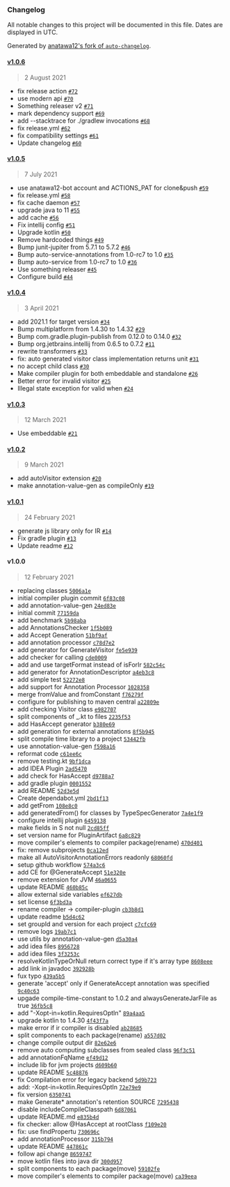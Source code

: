 ### Changelog

All notable changes to this project will be documented in this file. Dates are displayed in UTC.

Generated by [anatawa12's fork of `auto-changelog`](https://github.com/anatawa12/auto-changelog).

#### [v1.0.6](https://github.com/anatawa12/auto-visitor/compare/v1.0.5...v1.0.6)

> 2 August 2021

- fix release action [`#72`](https://github.com/anatawa12/auto-visitor/pull/72)
- use modern api [`#70`](https://github.com/anatawa12/auto-visitor/pull/70)
- Something releaser v2 [`#71`](https://github.com/anatawa12/auto-visitor/pull/71)
- mark dependency support [`#69`](https://github.com/anatawa12/auto-visitor/pull/69)
- add --stacktrace for ./gradlew invocations [`#68`](https://github.com/anatawa12/auto-visitor/pull/68)
- fix release.yml [`#62`](https://github.com/anatawa12/auto-visitor/pull/62)
- fix compatibility settings [`#61`](https://github.com/anatawa12/auto-visitor/pull/61)
- Update changelog [`#60`](https://github.com/anatawa12/auto-visitor/pull/60)

#### [v1.0.5](https://github.com/anatawa12/auto-visitor/compare/v1.0.4...v1.0.5)

> 7 July 2021

- use anatawa12-bot account and ACTIONS_PAT for clone&push [`#59`](https://github.com/anatawa12/auto-visitor/pull/59)
- fix release.yml [`#58`](https://github.com/anatawa12/auto-visitor/pull/58)
- fix cache daemon [`#57`](https://github.com/anatawa12/auto-visitor/pull/57)
- upgrade java to 11 [`#55`](https://github.com/anatawa12/auto-visitor/pull/55)
- add cache [`#56`](https://github.com/anatawa12/auto-visitor/pull/56)
- Fix intellij config [`#51`](https://github.com/anatawa12/auto-visitor/pull/51)
- Upgrade kotlin [`#50`](https://github.com/anatawa12/auto-visitor/pull/50)
- Remove hardcoded things [`#49`](https://github.com/anatawa12/auto-visitor/pull/49)
- Bump junit-jupiter from 5.7.1 to 5.7.2 [`#46`](https://github.com/anatawa12/auto-visitor/pull/46)
- Bump auto-service-annotations from 1.0-rc7 to 1.0 [`#35`](https://github.com/anatawa12/auto-visitor/pull/35)
- Bump auto-service from 1.0-rc7 to 1.0 [`#36`](https://github.com/anatawa12/auto-visitor/pull/36)
- Use something releaser [`#45`](https://github.com/anatawa12/auto-visitor/pull/45)
- Configure build [`#44`](https://github.com/anatawa12/auto-visitor/pull/44)

#### [v1.0.4](https://github.com/anatawa12/auto-visitor/compare/v1.0.3...v1.0.4)

> 3 April 2021

- add 2021.1 for target version [`#34`](https://github.com/anatawa12/auto-visitor/pull/34)
- Bump multiplatform from 1.4.30 to 1.4.32 [`#29`](https://github.com/anatawa12/auto-visitor/pull/29)
- Bump com.gradle.plugin-publish from 0.12.0 to 0.14.0 [`#32`](https://github.com/anatawa12/auto-visitor/pull/32)
- Bump org.jetbrains.intellij from 0.6.5 to 0.7.2 [`#11`](https://github.com/anatawa12/auto-visitor/pull/11)
- rewrite transformers [`#33`](https://github.com/anatawa12/auto-visitor/pull/33)
- fix: auto generated visitor class implementation returns unit [`#31`](https://github.com/anatawa12/auto-visitor/pull/31)
- no accept child class [`#30`](https://github.com/anatawa12/auto-visitor/pull/30)
- Make compiler plugin for both embeddable and standalone [`#26`](https://github.com/anatawa12/auto-visitor/pull/26)
- Better error for invalid visitor [`#25`](https://github.com/anatawa12/auto-visitor/pull/25)
- Illegal state exception for valid when [`#24`](https://github.com/anatawa12/auto-visitor/pull/24)

#### [v1.0.3](https://github.com/anatawa12/auto-visitor/compare/v1.0.2...v1.0.3)

> 12 March 2021

- Use embeddable [`#21`](https://github.com/anatawa12/auto-visitor/pull/21)

#### [v1.0.2](https://github.com/anatawa12/auto-visitor/compare/v1.0.1...v1.0.2)

> 9 March 2021

- add autoVisitor extension [`#20`](https://github.com/anatawa12/auto-visitor/pull/20)
- make annotation-value-gen as compileOnly [`#19`](https://github.com/anatawa12/auto-visitor/pull/19)

#### [v1.0.1](https://github.com/anatawa12/auto-visitor/compare/v1.0.0...v1.0.1)

> 24 February 2021

- generate js library only for IR [`#14`](https://github.com/anatawa12/auto-visitor/pull/14)
- Fix gradle plugin [`#13`](https://github.com/anatawa12/auto-visitor/pull/13)
- Update readme [`#12`](https://github.com/anatawa12/auto-visitor/pull/12)

#### v1.0.0

> 12 February 2021

- replacing classes [`5006a1e`](https://github.com/anatawa12/auto-visitor/commit/5006a1ed265b0bde1513167e3b701152a4de8285)
- initial compiler plugin commit [`6f83c08`](https://github.com/anatawa12/auto-visitor/commit/6f83c083a8231d55b73586572d826408a00b3b2a)
- add annotation-value-gen [`24ed83e`](https://github.com/anatawa12/auto-visitor/commit/24ed83e3ea5bcfccf45a16f7161d7f2ce39333a9)
- initial commit [`77159da`](https://github.com/anatawa12/auto-visitor/commit/77159daf0ddc730d0081198a1f59b6dd2aee7a8c)
- add benchmark [`5b98aba`](https://github.com/anatawa12/auto-visitor/commit/5b98abaeb5df71c3030b1fb90d5bdcce4c412b42)
- add AnnotationsChecker [`1f5b089`](https://github.com/anatawa12/auto-visitor/commit/1f5b08930923e9b7e4443920f140b74fb7908002)
- add Accept Generation [`51bf9af`](https://github.com/anatawa12/auto-visitor/commit/51bf9af504a2b2ea1abba09e5155149e8aa22dfe)
- add annotation processor [`c78d7e2`](https://github.com/anatawa12/auto-visitor/commit/c78d7e2bbc146a7e920f91a56864d2e70345424f)
- add generator for GenerateVisitor [`fe5e939`](https://github.com/anatawa12/auto-visitor/commit/fe5e939916c427e3ace05b195d789cbbc1877f67)
- add checker for calling [`cde0009`](https://github.com/anatawa12/auto-visitor/commit/cde00091d2401a51831f7a60b070b699eb77858c)
- add and use targetFormat instead of isForIr [`582c54c`](https://github.com/anatawa12/auto-visitor/commit/582c54c0a72e21157fada8954d317ddfad875df7)
- add generator for AnnotationDescriptor [`a4eb3c8`](https://github.com/anatawa12/auto-visitor/commit/a4eb3c8a7b49edca400fd1e72ef9e2967967fad4)
- add simple test [`52272e8`](https://github.com/anatawa12/auto-visitor/commit/52272e886674f94fd98f1ac905c50a70967bf9c1)
- add support for Annotation Processor [`1028358`](https://github.com/anatawa12/auto-visitor/commit/10283583a9c4318fa3fa2a5368e756f737e9d65f)
- merge fromValue and fromConstant [`f76279f`](https://github.com/anatawa12/auto-visitor/commit/f76279f9eda9b80b3f168b7fea08334dd4990d02)
- configure for publishing to maven central [`a22809e`](https://github.com/anatawa12/auto-visitor/commit/a22809eb2e06ed4dc19c6caf308dab42f808f195)
- add checking Visitor class [`e982707`](https://github.com/anatawa12/auto-visitor/commit/e982707f956e3f4adbc018e856bab7e8824a1504)
- split components of _.kt to files [`2235f53`](https://github.com/anatawa12/auto-visitor/commit/2235f53b11924bec3a0c6b7d21de63b639f373a4)
- add HasAccept generator [`b380e69`](https://github.com/anatawa12/auto-visitor/commit/b380e69ce4f249ecc64a30ebd8c3fd9a0c191779)
- add generation for external annotations [`8f5b945`](https://github.com/anatawa12/auto-visitor/commit/8f5b9455f12b1a7337bfa1491e369a654b438717)
- split compile time library to a project [`53442fb`](https://github.com/anatawa12/auto-visitor/commit/53442fbce253e4239d98c7e8031d8d222ba680eb)
- use annotation-value-gen [`f598a16`](https://github.com/anatawa12/auto-visitor/commit/f598a16d7da250ad05f471c5d9f9e6e2bb2a2050)
- reformat code [`c61ee6c`](https://github.com/anatawa12/auto-visitor/commit/c61ee6c223d4296ed2f24cc69c91713f07279729)
- remove testing.kt [`9bf1dca`](https://github.com/anatawa12/auto-visitor/commit/9bf1dca7756300cf3a6d1c52aba81b43bc1245b2)
- add IDEA Plugin [`2ad5470`](https://github.com/anatawa12/auto-visitor/commit/2ad5470796949bfaf8d636f6a3be16f8e59d6e88)
- add check for HasAccept [`d9788a7`](https://github.com/anatawa12/auto-visitor/commit/d9788a791ab6c07d7f0d9dd279449d9171d41d16)
- add gradle plugin [`0001552`](https://github.com/anatawa12/auto-visitor/commit/000155295a7c23db1f1813e1ff189c0aff11566e)
- add README [`52d3e5d`](https://github.com/anatawa12/auto-visitor/commit/52d3e5d532c30fb542dfe6aac26e095dedb2792d)
- Create dependabot.yml [`2bd1f13`](https://github.com/anatawa12/auto-visitor/commit/2bd1f1398f902137d538e2f04552506e9e1b78c4)
- add getFrom [`108e8c0`](https://github.com/anatawa12/auto-visitor/commit/108e8c0ff660d87a6dbb071f47cf97a11b508485)
- add generatedFrom() for classes by TypeSpecGenerator [`7a4e1f9`](https://github.com/anatawa12/auto-visitor/commit/7a4e1f95b1853bf8148c4cc84e2292ff62e4f93e)
- configure intellij plugin [`6459138`](https://github.com/anatawa12/auto-visitor/commit/6459138995a9513610badb737cc2e43ad14edb0a)
- make fields in S not null [`2cd85ff`](https://github.com/anatawa12/auto-visitor/commit/2cd85ffbaa113a8f5879ae650d7e2fa8617cd319)
- set version name for PluginArtifact [`6a8c829`](https://github.com/anatawa12/auto-visitor/commit/6a8c82946b854380f53d73cccd27a8aaf340cb39)
- move compiler's elements to compiler package(rename) [`470d401`](https://github.com/anatawa12/auto-visitor/commit/470d4018b5016e3be170fa75374db2cd56e60e9a)
- fix: remove subprojects [`0ca12ed`](https://github.com/anatawa12/auto-visitor/commit/0ca12ed70719e1ffcec071a7d0f8a6a9bed79259)
- make all AutoVisitorAnnotationErrors readonly [`68060fd`](https://github.com/anatawa12/auto-visitor/commit/68060fd6ef626061fcf2d4b91d3ba7b7d6472c36)
- setup github workflow [`574a3c6`](https://github.com/anatawa12/auto-visitor/commit/574a3c6ec024caaa06a8ca4e041256daa2631927)
- add CE for @GenerateAccept [`51e320e`](https://github.com/anatawa12/auto-visitor/commit/51e320ef4f3cf7f5fe36a647438eb73fe5e7e027)
- remove extension for JVM [`46a0655`](https://github.com/anatawa12/auto-visitor/commit/46a0655d3ae9b2cac901b0b4ba4a6ac9fed70e9e)
- update README [`460b85c`](https://github.com/anatawa12/auto-visitor/commit/460b85c570fff0d892b51c999b56da2b8ad27538)
- allow external side variables [`ef627db`](https://github.com/anatawa12/auto-visitor/commit/ef627db02730daecb2166149f436f6e37678f7cb)
- set license [`6f3bd3a`](https://github.com/anatawa12/auto-visitor/commit/6f3bd3af988cd2e500ed53ce462ed5ac76316f37)
- rename compiler -&gt; compiler-plugin [`cb3b8d1`](https://github.com/anatawa12/auto-visitor/commit/cb3b8d1f7f159a195b580971b46485c8129524ea)
- update readme [`b5d4c62`](https://github.com/anatawa12/auto-visitor/commit/b5d4c62e70159f263c224991aef5693be4221529)
- set groupId and version for each project [`c7cfc69`](https://github.com/anatawa12/auto-visitor/commit/c7cfc69d8a03961999d670b782eb71e545c9e10a)
- remove logs [`19ab7c1`](https://github.com/anatawa12/auto-visitor/commit/19ab7c14063b7b5b36628f1eea8f7576caac886f)
- use utils by annotation-value-gen [`d5a30a4`](https://github.com/anatawa12/auto-visitor/commit/d5a30a477f249ba17604ecf474954f69e6f7acb8)
- add idea files [`8956728`](https://github.com/anatawa12/auto-visitor/commit/8956728692225d784d7c004a4776ae8d65f4a1a4)
- add idea files [`3f3253c`](https://github.com/anatawa12/auto-visitor/commit/3f3253c6b49612d0418c658c528d7fc5bd1f2721)
- resolveKotlinTypeOrNull return correct type if it's array type [`8608eee`](https://github.com/anatawa12/auto-visitor/commit/8608eeefc531c551e07dfa664ecb46c30fb79c87)
- add link in javadoc [`392928b`](https://github.com/anatawa12/auto-visitor/commit/392928b61cd4e99c30e871d896a29549f723c6f7)
- fux typo [`439a5b5`](https://github.com/anatawa12/auto-visitor/commit/439a5b55eb14566a6986dc54b89e52b9ad1f8c5a)
- generate 'accept' only if GenerateAccept annotation was specified [`9c40c63`](https://github.com/anatawa12/auto-visitor/commit/9c40c632559f449421db37a2a26a17fb4ae80e45)
- upgade compile-time-constant to 1.0.2 and alwaysGenerateJarFile as true [`36fb5c8`](https://github.com/anatawa12/auto-visitor/commit/36fb5c83080ceebc4d9c833c92636693d22015c1)
- add "-Xopt-in=kotlin.RequiresOptIn" [`89a4aa5`](https://github.com/anatawa12/auto-visitor/commit/89a4aa56682f5254ccbb97e4c5072fe2de0faf2e)
- upgrade kotlin to 1.4.30 [`4f43f7a`](https://github.com/anatawa12/auto-visitor/commit/4f43f7a7f4da5c53d164dde8fb061ce640ed150e)
- make error if ir compiler is disabled [`ab28685`](https://github.com/anatawa12/auto-visitor/commit/ab2868564c84692adfc4f654a072cb332b6613e8)
- split components to each package(rename) [`a557d02`](https://github.com/anatawa12/auto-visitor/commit/a557d02e0c3c8df1aec34ddde98fdc83d9abc133)
- change compile output dir [`82e62e6`](https://github.com/anatawa12/auto-visitor/commit/82e62e65295e48a9016f664c461a021c41eae97a)
- remove auto computing subclasses from sealed class [`96f3c51`](https://github.com/anatawa12/auto-visitor/commit/96f3c51f9104fad138792771e77bf1c454e8a748)
- add annotationFqName [`ef49d12`](https://github.com/anatawa12/auto-visitor/commit/ef49d12ac252f18212a70a96847c72e3e6ab32f0)
- include lib for jvm projects [`d609b60`](https://github.com/anatawa12/auto-visitor/commit/d609b602888e840abe2cd59fc00a1263e74318ed)
- update README [`5c48876`](https://github.com/anatawa12/auto-visitor/commit/5c48876acc14c8c7dae50991ae79aacae37d43c3)
- fix Compilation error for legacy backend [`5d9b723`](https://github.com/anatawa12/auto-visitor/commit/5d9b72318cfca43c915339bd5cfda4878b7fd2ff)
- add: -Xopt-in=kotlin.RequiresOptIn [`72e79e9`](https://github.com/anatawa12/auto-visitor/commit/72e79e9b7ee7e47daf199b94b9bfc909537307fb)
- fix version [`6350741`](https://github.com/anatawa12/auto-visitor/commit/635074125c9ecb17fe027494809e1be42ff22fb8)
- make Generate* annotation's retention SOURCE [`7295438`](https://github.com/anatawa12/auto-visitor/commit/7295438f88147c52408b163e19d52640dc902ab6)
- disable includeCompileClasspath [`6d87061`](https://github.com/anatawa12/auto-visitor/commit/6d87061f408658a7c407fdf1fad868ced716e8d5)
- update README.md [`e835b4d`](https://github.com/anatawa12/auto-visitor/commit/e835b4d2258ba6ca1161b923323cc10040776aba)
- fix checker: allow @HasAccept at rootClass [`f109e20`](https://github.com/anatawa12/auto-visitor/commit/f109e20b6498184106a9dd58122f45432c27b973)
- fix: use findPropertu [`730696c`](https://github.com/anatawa12/auto-visitor/commit/730696c87764f94e8e3602a055b5c6b6804635f0)
- add annotationProcessor [`315b794`](https://github.com/anatawa12/auto-visitor/commit/315b7943bf1b7275089c0b8364a53d267c1ad2cb)
- update README [`447861c`](https://github.com/anatawa12/auto-visitor/commit/447861cbe76045a2e7a17c92045f97203a3a49aa)
- follow api change [`8659747`](https://github.com/anatawa12/auto-visitor/commit/8659747987a6cf20fe52ebdf9edcdd1f788cf800)
- move kotlin files into java dir [`300d957`](https://github.com/anatawa12/auto-visitor/commit/300d957a9f8bf4d4e15ce55772d214c88b561124)
- split components to each package(move) [`59102fe`](https://github.com/anatawa12/auto-visitor/commit/59102fe870a9fcb0b50434c1ac232a844e5be9c9)
- move compiler's elements to compiler package(move) [`ca39eea`](https://github.com/anatawa12/auto-visitor/commit/ca39eea2621da900cd126d6913a6960efa91b31d)
